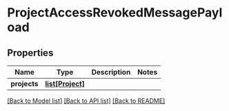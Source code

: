 # ProjectAccessRevokedMessagePayload

## Properties
Name | Type | Description | Notes
------------ | ------------- | ------------- | -------------
**projects** | [**list[Project]**](Project.md) |  | 

[[Back to Model list]](../README.md#documentation-for-models) [[Back to API list]](../README.md#documentation-for-api-endpoints) [[Back to README]](../README.md)



